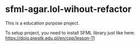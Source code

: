 # sfml-agar.lol-wihout-refactor

This is a education purpose project.

To setup project, you need to install SFML library just like here: https://dojo.pjwstk.edu.pl/en/cpp/lesson-11